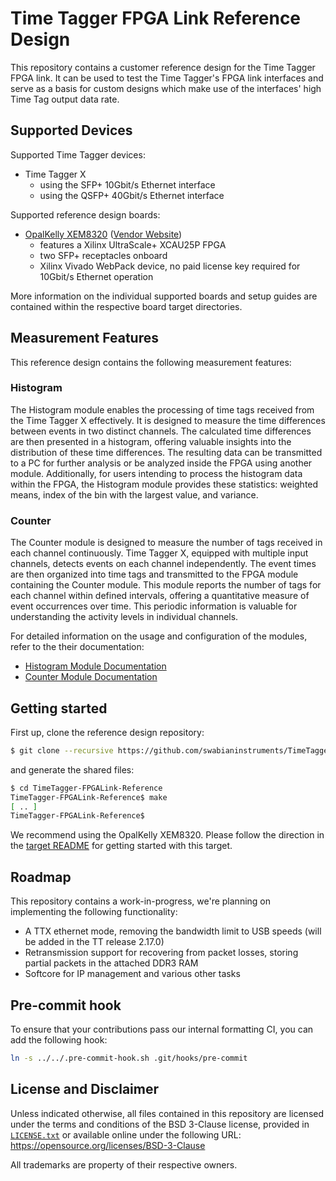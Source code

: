# Time Tagger FPGA Link Reference Design

This repository contains a customer reference design for the Time Tagger FPGA
link. It can be used to test the Time Tagger's FPGA link interfaces and serve as
a basis for custom designs which make use of the interfaces' high Time Tag
output data rate.

## Supported Devices

Supported Time Tagger devices:

- Time Tagger X
  - using the SFP+ 10Gbit/s Ethernet interface
  - using the QSFP+ 40Gbit/s Ethernet interface

Supported reference design boards:

- [OpalKelly XEM8320](./target/opalkelly-xem8320) ([Vendor Website](https://opalkelly.com/products/xem8320/))
  - features a Xilinx UltraScale+ XCAU25P FPGA
  - two SFP+ receptacles onboard
  - Xilinx Vivado WebPack device, no paid license key required for 10Gbit/s Ethernet operation

More information on the individual supported boards and setup guides are
contained within the respective board target directories.

## Measurement Features

This reference design contains the following measurement features:

### Histogram

The Histogram module enables the processing of time tags received from the Time Tagger X effectively. It is designed to measure the time differences between events in two distinct channels. The calculated time differences are then presented in a histogram, offering valuable insights into the distribution of these time differences. The resulting data can be transmitted to a PC for further analysis or be analyzed inside the FPGA using another module. Additionally, for users intending to process the histogram data within the FPGA, the Histogram module provides these statistics: weighted means, index of the bin with the largest value, and variance.

### Counter

The Counter module is designed to measure the number of tags received in each channel continuously. Time Tagger X, equipped with multiple input channels, detects events on each channel independently. The event times are then organized into time tags and transmitted to the FPGA module containing the Counter module. This module reports the number of tags for each channel within defined intervals, offering a quantitative measure of event occurrences over time. This periodic information is valuable for understanding the activity levels in individual channels.

For detailed information on the usage and configuration of the modules, refer to the their documentation:

- [Histogram Module Documentation](histogram.md)
- [Counter Module Documentation](counter.md)

## Getting started

First up, clone the reference design repository:

``` sh
$ git clone --recursive https://github.com/swabianinstruments/TimeTagger-FPGALink-Reference.git
```

and generate the shared files:

``` sh
$ cd TimeTagger-FPGALink-Reference
TimeTagger-FPGALink-Reference$ make
[ .. ]
TimeTagger-FPGALink-Reference$
```

We recommend using the OpalKelly XEM8320. Please follow the direction in the
[target README](./target/opalkelly-xem8320/README.md) for getting started with this target.

## Roadmap

This repository contains a work-in-progress, we're planning on implementing the following functionality:

- A TTX ethernet mode, removing the bandwidth limit to USB speeds (will be added in the TT release 2.17.0)
- Retransmission support for recovering from packet losses, storing partial packets in the attached DDR3 RAM
- Softcore for IP management and various other tasks

## Pre-commit hook

To ensure that your contributions pass our internal formatting CI, you can add the following hook:

``` sh
ln -s ../../.pre-commit-hook.sh .git/hooks/pre-commit
```

## License and Disclaimer

Unless indicated otherwise, all files contained in this repository are licensed
under the terms and conditions of the BSD 3-Clause license, provided in
[`LICENSE.txt`](./LICENSE.txt) or available online under the following URL:
<https://opensource.org/licenses/BSD-3-Clause>

All trademarks are property of their respective owners.
